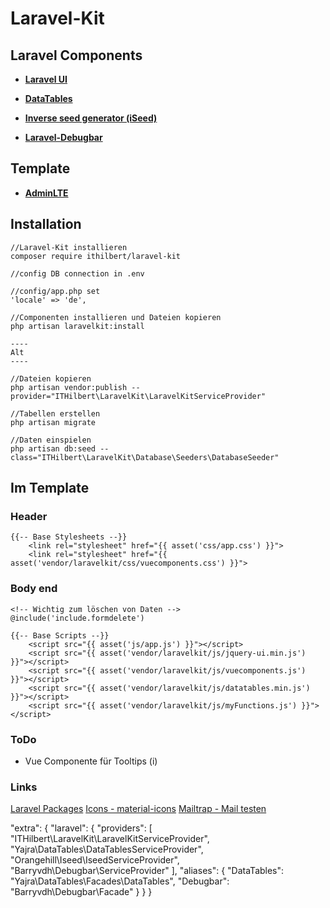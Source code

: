 # Laravel-Kit

## Laravel Components

- **[Laravel UI](https://github.com/laravel/ui)**

- **[DataTables](https://datatables.net/)**

- **[Inverse seed generator (iSeed)](https://github.com/orangehill/iseed)**

- **[Laravel-Debugbar](https://github.com/barryvdh/laravel-debugbar)**


## Template

- **[AdminLTE](https://github.com/jeroennoten/Laravel-AdminLTE)**


## Installation
```
//Laravel-Kit installieren
composer require ithilbert/laravel-kit

//config DB connection in .env

//config/app.php set
'locale' => 'de',

//Componenten installieren und Dateien kopieren
php artisan laravelkit:install

----
Alt
----

//Dateien kopieren
php artisan vendor:publish --provider="ITHilbert\LaravelKit\LaravelKitServiceProvider"

//Tabellen erstellen
php artisan migrate

//Daten einspielen
php artisan db:seed --class="ITHilbert\LaravelKit\Database\Seeders\DatabaseSeeder"

```

## Im Template
### Header
```
{{-- Base Stylesheets --}}
    <link rel="stylesheet" href="{{ asset('css/app.css') }}">
    <link rel="stylesheet" href="{{ asset('vendor/laravelkit/css/vuecomponents.css') }}">

```

### Body end
```
<!-- Wichtig zum löschen von Daten -->
@include('include.formdelete')

{{-- Base Scripts --}}
    <script src="{{ asset('js/app.js') }}"></script>
    <script src="{{ asset('vendor/laravelkit/js/jquery-ui.min.js') }}"></script>
    <script src="{{ asset('vendor/laravelkit/js/vuecomponents.js') }}"></script>
    <script src="{{ asset('vendor/laravelkit/js/datatables.min.js') }}"></script>
    <script src="{{ asset('vendor/laravelkit/js/myFunctions.js') }}"></script>
```

### ToDo

- Vue Componente für Tooltips (i)


### Links

[Laravel Packages](https://laravelpackage.com/) 
[Icons - material-icons](https://materializecss.com/icons.html) 
[Mailtrap - Mail testen](https://mailtrap.io) 




"extra": {
        "laravel": {
            "providers": [
                "ITHilbert\\LaravelKit\\LaravelKitServiceProvider",
                "Yajra\\DataTables\\DataTablesServiceProvider",
                "Orangehill\\Iseed\\IseedServiceProvider",
                "Barryvdh\\Debugbar\\ServiceProvider"
            ],
            "aliases": {
                "DataTables": "Yajra\\DataTables\\Facades\\DataTables",
                "Debugbar": "Barryvdh\\Debugbar\\Facade"
            }
        }
    }
